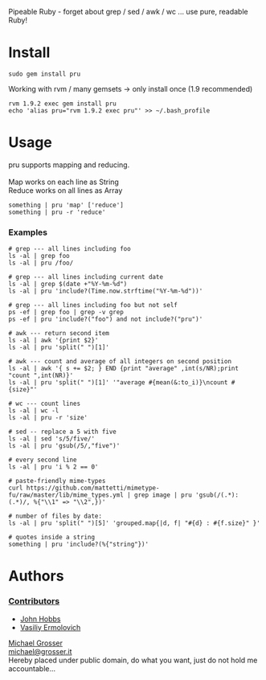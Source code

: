 Pipeable Ruby - forget about grep / sed / awk / wc ... use pure, readable Ruby!

Install
=======
    sudo gem install pru

Working with rvm / many gemsets -> only install once (1.9 recommended)

    rvm 1.9.2 exec gem install pru
    echo 'alias pru="rvm 1.9.2 exec pru"' >> ~/.bash_profile

Usage
=====
pru supports mapping and reducing.<br/><br/>
Map works on each line as String<br/>
Reduce works on all lines as Array<br/>

    something | pru 'map' ['reduce']
    something | pru -r 'reduce'

### Examples

    # grep --- all lines including foo
    ls -al | grep foo
    ls -al | pru /foo/

    # grep --- all lines including current date
    ls -al | grep $(date +"%Y-%m-%d")
    ls -al | pru 'include?(Time.now.strftime("%Y-%m-%d"))'

    # grep --- all lines including foo but not self
    ps -ef | grep foo | grep -v grep
    ps -ef | pru 'include?("foo") and not include?("pru")'

    # awk --- return second item
    ls -al | awk '{print $2}'
    ls -al | pru 'split(" ")[1]'

    # awk --- count and average of all integers on second position
    ls -al | awk '{ s += $2; } END {print "average" ,int(s/NR);print "count ",int(NR)}'
    ls -al | pru 'split(" ")[1]' '"average #{mean(&:to_i)}\ncount #{size}"'

    # wc --- count lines
    ls -al | wc -l
    ls -al | pru -r 'size'

    # sed -- replace a 5 with five
    ls -al | sed 's/5/five/'
    ls -al | pru 'gsub(/5/,"five")'

    # every second line
    ls -al | pru 'i % 2 == 0'

    # paste-friendly mime-types
    curl https://github.com/mattetti/mimetype-fu/raw/master/lib/mime_types.yml | grep image | pru 'gsub(/(.*): (.*)/, %{"\\1" => "\\2",})'

    # number of files by date:
    ls -al | pru 'split(" ")[5]' 'grouped.map{|d, f| "#{d} : #{f.size}" }'

    # quotes inside a string
    something | pru 'include?(%{"string"})'

Authors
=======
### [Contributors](http://github.com/grosser/pru/contributors)
 - [John Hobbs](http://github.com/jmhobbs)
 - [Vasiliy Ermolovich](http://github.com/nashby)

[Michael Grosser](http://grosser.it)<br/>
michael@grosser.it<br/>
Hereby placed under public domain, do what you want, just do not hold me accountable...

